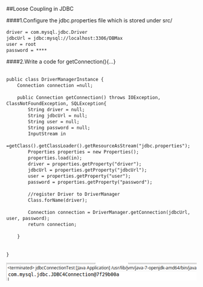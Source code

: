 ##Loose Coupling in JDBC
                        
####1.Configure the jdbc.properties file which is stored under src/
```
driver = com.mysql.jdbc.Driver
jdbcUrl = jdbc:mysql://localhost:3306/DBMax
user = root
password = ****
```
                      
####2.Write a code for getConnection(){...}
```

public class DriverManagerInstance {
	Connection connection =null;
	
	public Connection getConnection() throws IOException, ClassNotFoundException, SQLException{
		String driver = null;
		String jdbcUrl = null;
		String user = null;
		String password = null;
		InputStream in 
		        =getClass().getClassLoader().getResourceAsStream("jdbc.properties"); 
		Properties properties = new Properties();
		properties.load(in);
		driver = properties.getProperty("driver");
		jdbcUrl = properties.getProperty("jdbcUrl");
		user = properties.getProperty("user");
		password = properties.getProperty("password");
		
		//register Driver to DriverManager
		Class.forName(driver);
		
		Connection connection = DriverManager.getConnection(jdbcUrl, user, password);
		return connection;
		
	}

	
}

```         
         
![result](/src/picture/getConnection.png)
